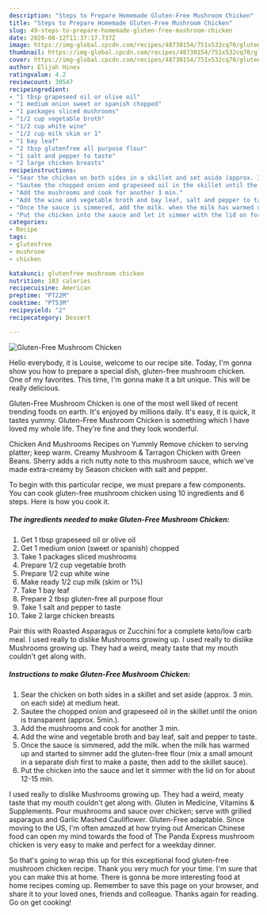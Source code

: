 ```yaml
---
description: "Steps to Prepare Homemade Gluten-Free Mushroom Chicken"
title: "Steps to Prepare Homemade Gluten-Free Mushroom Chicken"
slug: 49-steps-to-prepare-homemade-gluten-free-mushroom-chicken
date: 2020-08-12T11:37:17.737Z
image: https://img-global.cpcdn.com/recipes/48730154/751x532cq70/gluten-free-mushroom-chicken-recipe-main-photo.jpg
thumbnail: https://img-global.cpcdn.com/recipes/48730154/751x532cq70/gluten-free-mushroom-chicken-recipe-main-photo.jpg
cover: https://img-global.cpcdn.com/recipes/48730154/751x532cq70/gluten-free-mushroom-chicken-recipe-main-photo.jpg
author: Elijah Hines
ratingvalue: 4.2
reviewcount: 30547
recipeingredient:
- "1 tbsp grapeseed oil or olive oil"
- "1 medium onion sweet or spanish chopped"
- "1 packages sliced mushrooms"
- "1/2 cup vegetable broth"
- "1/2 cup white wine"
- "1/2 cup milk skim or 1"
- "1 bay leaf"
- "2 tbsp glutenfree all purpose flour"
- "1 salt and pepper to taste"
- "2 large chicken breasts"
recipeinstructions:
- "Sear the chicken on both sides in a skillet and set aside (approx. 3 min. on each side) at medium heat."
- "Sautee the chopped onion and grapeseed oil in the skillet until the onion is transparent (approx. 5min.)."
- "Add the mushrooms and cook for another 3 min."
- "Add the wine and vegetable broth and bay leaf, salt and pepper to taste."
- "Once the sauce is simmered, add the milk. when the milk has warmed up and started to simmer add the gluten-free flour (mix a small amount in a separate dish first to make a paste, then add to the skillet sauce)."
- "Put the chicken into the sauce and let it simmer with the lid on for about 12-15 min."
categories:
- Recipe
tags:
- glutenfree
- mushroom
- chicken

katakunci: glutenfree mushroom chicken 
nutrition: 183 calories
recipecuisine: American
preptime: "PT22M"
cooktime: "PT53M"
recipeyield: "2"
recipecategory: Dessert

---
```



![Gluten-Free Mushroom Chicken](https://img-global.cpcdn.com/recipes/48730154/751x532cq70/gluten-free-mushroom-chicken-recipe-main-photo.jpg)

Hello everybody, it is Louise, welcome to our recipe site. Today, I'm gonna show you how to prepare a special dish, gluten-free mushroom chicken. One of my favorites. This time, I'm gonna make it a bit unique. This will be really delicious.

Gluten-Free Mushroom Chicken is one of the most well liked of recent trending foods on earth. It's enjoyed by millions daily. It's easy, it is quick, it tastes yummy. Gluten-Free Mushroom Chicken is something which I have loved my whole life. They're fine and they look wonderful.

Chicken And Mushrooms Recipes on Yummly Remove chicken to serving platter; keep warm. Creamy Mushroom &amp; Tarragon Chicken with Green Beans. Sherry adds a rich nutty note to this mushroom sauce, which we&#39;ve made extra-creamy by Season chicken with salt and pepper.


To begin with this particular recipe, we must prepare a few components. You can cook gluten-free mushroom chicken using 10 ingredients and 6 steps. Here is how you cook it.

<!--inarticleads1-->

##### The ingredients needed to make Gluten-Free Mushroom Chicken:

1. Get 1 tbsp grapeseed oil or olive oil
1. Get 1 medium onion (sweet or spanish) chopped
1. Take 1 packages sliced mushrooms
1. Prepare 1/2 cup vegetable broth
1. Prepare 1/2 cup white wine
1. Make ready 1/2 cup milk (skim or 1%)
1. Take 1 bay leaf
1. Prepare 2 tbsp gluten-free all purpose flour
1. Take 1 salt and pepper to taste
1. Take 2 large chicken breasts


Pair this with Roasted Asparagus or Zucchini for a complete keto/low carb meal. I used really to dislike Mushrooms growing up. I used really to dislike Mushrooms growing up. They had a weird, meaty taste that my mouth couldn&#39;t get along with. 

<!--inarticleads2-->

##### Instructions to make Gluten-Free Mushroom Chicken:

1. Sear the chicken on both sides in a skillet and set aside (approx. 3 min. on each side) at medium heat.
1. Sautee the chopped onion and grapeseed oil in the skillet until the onion is transparent (approx. 5min.).
1. Add the mushrooms and cook for another 3 min.
1. Add the wine and vegetable broth and bay leaf, salt and pepper to taste.
1. Once the sauce is simmered, add the milk. when the milk has warmed up and started to simmer add the gluten-free flour (mix a small amount in a separate dish first to make a paste, then add to the skillet sauce).
1. Put the chicken into the sauce and let it simmer with the lid on for about 12-15 min.


I used really to dislike Mushrooms growing up. They had a weird, meaty taste that my mouth couldn&#39;t get along with. Gluten in Medicine, Vitamins &amp; Supplements. Pour mushrooms and sauce over chicken; serve with grilled asparagus and Garlic Mashed Cauliflower. Gluten-Free adaptable. Since moving to the US, I&#39;m often amazed at how trying out American Chinese food can open my mind towards the food of The Panda Express mushroom chicken is very easy to make and perfect for a weekday dinner. 

So that's going to wrap this up for this exceptional food gluten-free mushroom chicken recipe. Thank you very much for your time. I'm sure that you can make this at home. There is gonna be more interesting food at home recipes coming up. Remember to save this page on your browser, and share it to your loved ones, friends and colleague. Thanks again for reading. Go on get cooking!
